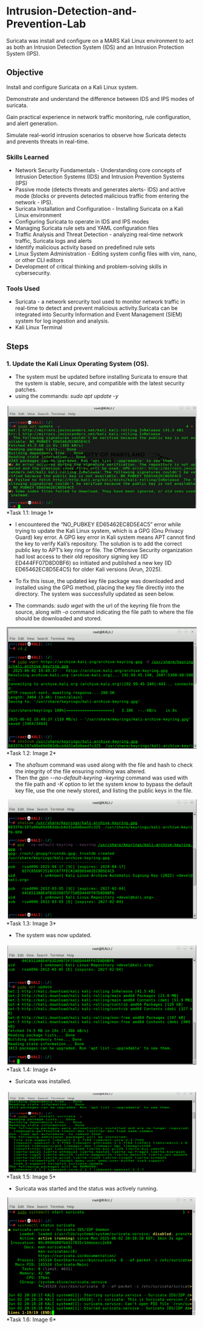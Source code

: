 # Intrusion-Detection-and-Prevention-Lab
Suricata was install and configure on a MARS Kali Linux environment to act as both an Intrusion Detection System (IDS) and an Intrusion Protection System (IPS).

## Objective
Install and configure Suricata on a Kali Linux system.

Demonstrate and understand the difference between IDS and IPS modes of suricata.

Gain practical experience in network traffic monitoring, rule configuration, and alert generation.

Simulate real-world intrusion scenarios to observe how Suricata detects and prevents threats in real-time.

### Skills Learned
- Network Security Fundamentals - Understanding core concepts of Intrusion Detection Systems (IDS) and Intrusion Prevention Systems (IPS)
- Passive mode (detects threats and generates alerts- IDS) and active mode (blocks or prevents detected malicious traffic from entering the network - IPS).
- Suricata Installation and Configuration - Installing Suricata on a Kali Linux environment
- Configuring Suricata to operate in IDS and IPS modes
- Managing Suricata rule sets and YAML configuration files
- Traffic Analysis and Threat Detection - analyzing real-time network traffic, Suricata logs and alerts
- Identify malicious activity based on predefined rule sets
- Linux System Administration - Editing system config files with vim, nano, or other CLI editors
- Development of critical thinking and problem-solving skills in cybersecurity.

### Tools Used

- Suricata - a network sercurity tool used to monitor network traffic in real-time to detect and prevent malicious activity.Suricata can be integrated into Security Information and Event Management (SIEM) system for log ingestion and analysis.
- Kali Linux Terminal

## Steps

### 1. Update the Kali Linux Operating System (OS).

- The system must be updated before installing Suricata to ensure that the system is stable, secure, and compatible with the latest security patches.
- using the commands: *sudo apt update -y*
<img src="https://github.com/Shan-light/Intrusion-Detection-and-Prevention-Lab/blob/5efb002473dd8d3e230322077a4169812cb378f9/images/suricata%20update1.png"/>
  *Task 1.1: Image 1*

 - I encountered the “NO_PUBKEY ED65462EC8D5E4C5” error while trying to update the Kali Linux system, which is a GPG (Gnu Privacy Guard) key error. A GPG key error in Kali system means APT cannot find the key to verify Kali’s repository. The solution is to add the correct public key to APT’s key ring or file. The Offensive Security organization had lost access to their old repository signing key (ID ED444FF07D8D0BF6) so initiated and published a new key (ID ED65462EC8D5E4C5) for older Kali versions (Arun, 2025).
 - To fix this issue, the updated key file package was downloaded and installed using the GPG method, placing the key file directly into the directory. The system was successfully updated as seen below.

 - The commands: *sudo wget* with the url of the keyring file from the source, along with *-o* command indicating the file path to where the file should be downloaded and stored.  
<img src="https://github.com/Shan-light/Intrusion-Detection-and-Prevention-Lab/blob/5efb002473dd8d3e230322077a4169812cb378f9/images/suricata-download-keyfile.png"/>
*Task 1.2: Image 2*

- The *sha1sum* command was used along with the file and hash to check the integrity of the file ensuring nothing was altered.
- Then the *gpn --no-default-keyring -keyring* command was used with the file path and *-K* option to let the system know to bypass the default key file, use the one newly stored, and listing the public keys in the file.
<img src="https://github.com/Shan-light/Intrusion-Detection-and-Prevention-Lab/blob/a1bfcb429fb482469d90a8bcd4faf81402598f6d/images/FileHashIntegrity.png">
*Task 1.3: Image 3*

- The system was now updated.
<img src="https://github.com/Shan-light/Intrusion-Detection-and-Prevention-Lab/blob/70ff62cdae88128e1bf7712738436c78e673ad03/images/system%20updated1.2.png">
*Task 1.4: Image 4*

- Suricata was installed.
<img src="https://github.com/Shan-light/Intrusion-Detection-and-Prevention-Lab/blob/89a5fa7f36a9791f2fb9f9a5f0793294f9bc8ad9/images/suricata%20installed.png">
*Task 1.5: Image 5*

- Suricata was started and the status was actively running.
<img src="https://github.com/Shan-light/Intrusion-Detection-and-Prevention-Lab/blob/89a5fa7f36a9791f2fb9f9a5f0793294f9bc8ad9/images/suricataStaus.png">
*Task 1.6: Image 6*
